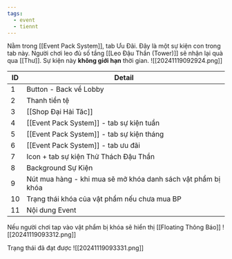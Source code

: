 ```yaml
---
tags:
  - event
  - tiennt
---
```

Nằm trong [[Event Pack System]], tab Ưu Đãi. Đây là một sự kiện con trong tab này.
Người chơi leo đủ số tầng [[Leo Đậu Thần (Tower)]] sẽ nhận lại quà qua [[Thư]].
Sự kiện này **không giới hạn** thời gian.
![[20241119092924.png]]

| ID  | Detail                                                       |
| --- | ------------------------------------------------------------ |
| 1   | Button - Back về Lobby                                       |
| 2   | Thanh tiền tệ                                                |
| 3   | [[Shop Đại Hải Tăc]]                                         |
| 4   | [[Event Pack System]] - tab sự kiện tuần                     |
| 5   | [[Event Pack System]] - tab sự kiện tháng                    |
| 6   | [[Event Pack System]] - tab ưu đãi                           |
| 7   | Icon + tab sự kiện Thử Thách Đậu Thần                        |
| 8   | Background Sự Kiện                                           |
| 9   | Nút mua hàng - khi mua sẽ mở khóa danh sách vật phẩm bị khóa |
| 10  | Trạng thái khóa của vật phẩm nếu chưa mua BP                 |
| 11  | Nội dung Event                                               |
Nếu người chơi tap vào vật phẩm bị khóa sẽ hiển thị [[Floating Thông Báo]]
![[20241119093312.png]]

Trạng thái đã đạt được
![[20241119093331.png]]

